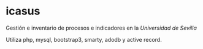 # icasus
Gestión e inventario de procesos e indicadores en la *Universidad de Sevilla*

Utiliza php, mysql, bootstrap3, smarty, adodb y active record.

